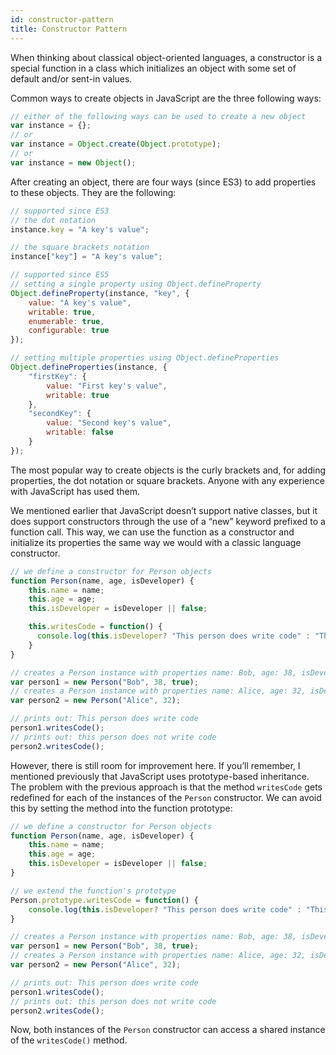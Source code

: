 ```yaml
---
id: constructor-pattern
title: Constructor Pattern
---
```


When thinking about classical object-oriented languages, a constructor is a special function in a class which initializes an object with some set of default and/or sent-in values.

Common ways to create objects in JavaScript are the three following ways:

```jsx
// either of the following ways can be used to create a new object
var instance = {};
// or
var instance = Object.create(Object.prototype);
// or
var instance = new Object();
```

After creating an object, there are four ways (since ES3) to add properties to these objects. They are the following:

```jsx
// supported since ES3
// the dot notation
instance.key = "A key's value";

// the square brackets notation
instance["key"] = "A key's value";

// supported since ES5
// setting a single property using Object.defineProperty
Object.defineProperty(instance, "key", {
    value: "A key's value",
    writable: true,
    enumerable: true,
    configurable: true
});

// setting multiple properties using Object.defineProperties
Object.defineProperties(instance, {
    "firstKey": {
        value: "First key's value",
        writable: true
    },
    "secondKey": {
        value: "Second key's value",
        writable: false
    }
});
```

The most popular way to create objects is the curly brackets and, for adding properties, the dot notation or square brackets. Anyone with any experience with JavaScript has used them.

We mentioned earlier that JavaScript doesn’t support native classes, but it does support constructors through the use of a “new” keyword prefixed to a function call. This way, we can use the function as a constructor and initialize its properties the same way we would with a classic language constructor.

```jsx
// we define a constructor for Person objects
function Person(name, age, isDeveloper) {
    this.name = name;
    this.age = age;
    this.isDeveloper = isDeveloper || false;

    this.writesCode = function() {
      console.log(this.isDeveloper? "This person does write code" : "This person does not write code");
    }
}

// creates a Person instance with properties name: Bob, age: 38, isDeveloper: true and a method writesCode
var person1 = new Person("Bob", 38, true);
// creates a Person instance with properties name: Alice, age: 32, isDeveloper: false and a method writesCode
var person2 = new Person("Alice", 32);

// prints out: This person does write code
person1.writesCode();
// prints out: this person does not write code
person2.writesCode();
```

However, there is still room for improvement here. If you’ll remember, I mentioned previously that JavaScript uses prototype-based inheritance. The problem with the previous approach is that the method `writesCode` gets redefined for each of the instances of the `Person` constructor. We can avoid this by setting the method into the function prototype:

```jsx
// we define a constructor for Person objects
function Person(name, age, isDeveloper) {
    this.name = name;
    this.age = age;
    this.isDeveloper = isDeveloper || false;
}

// we extend the function's prototype
Person.prototype.writesCode = function() {
    console.log(this.isDeveloper? "This person does write code" : "This person does not write code");
}

// creates a Person instance with properties name: Bob, age: 38, isDeveloper: true and a method writesCode
var person1 = new Person("Bob", 38, true);
// creates a Person instance with properties name: Alice, age: 32, isDeveloper: false and a method writesCode
var person2 = new Person("Alice", 32);

// prints out: This person does write code
person1.writesCode();
// prints out: this person does not write code
person2.writesCode();
```

Now, both instances of the `Person` constructor can access a shared instance of the `writesCode()` method.